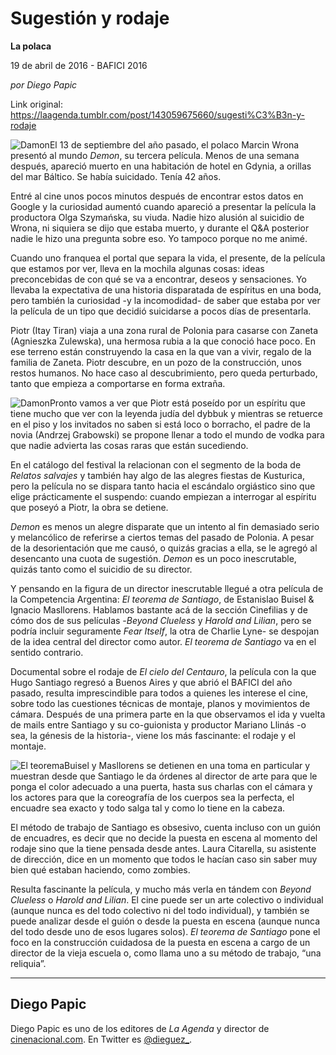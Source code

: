 # Sugestión y rodaje

**La polaca**

19 de abril de 2016 - BAFICI 2016

_por Diego Papic_

Link original: https://laagenda.tumblr.com/post/143059675660/sugesti%C3%B3n-y-rodaje

![Damon](https://64.media.tumblr.com/ca184f88718deccf35dc3ab77558cefa/tumblr_inline_pjzvs2LzyZ1t6q87u_500.jpg)El
13 de septiembre del año pasado, el polaco Marcin Wrona presentó al
mundo *Demon*, su tercera película. Menos de una semana después,
apareció muerto en una habitación de hotel en Gdynia, a orillas del
mar Báltico. Se había suicidado. Tenía 42 años.

Entré
al cine unos pocos minutos después de encontrar estos datos en
Google y la curiosidad aumentó cuando apareció a presentar la
película la productora Olga
Szymańska, su viuda. Nadie hizo alusión al suicidio de Wrona, ni
siquiera se dijo que estaba muerto, y durante el Q&A posterior
nadie le hizo una pregunta sobre eso. Yo tampoco porque no me animé.

Cuando
uno franquea el portal que separa la vida, el presente, de la
película que estamos por ver, lleva en la mochila algunas cosas:
ideas preconcebidas de con qué se va a encontrar, deseos y
sensaciones. Yo llevaba la expectativa de una historia disparatada de
espíritus en una boda, pero también la curiosidad -y la
incomodidad- de saber que estaba por ver la película de un tipo que
decidió suicidarse a pocos días de presentarla.

Piotr
(Itay Tiran) viaja a una zona rural de Polonia para casarse con
Zaneta (Agnieszka Zulewska), una hermosa rubia a la que conoció hace
poco. En ese terreno están construyendo la casa en la que van a
vivir, regalo de la familia de Zaneta. Piotr descubre, en un pozo de
la construcción, unos restos humanos. No hace caso al
descubrimiento, pero queda perturbado, tanto que empieza a
comportarse en forma extraña.

![Damon](https://64.media.tumblr.com/ca184f88718deccf35dc3ab77558cefa/tumblr_inline_pjzvs2LzyZ1t6q87u_250.jpg)Pronto
vamos a ver que Piotr está poseído por un espíritu que tiene mucho
que ver con la leyenda judía del dybbuk y mientras se retuerce en el
piso y los invitados no saben si está loco o borracho, el padre de
la novia (Andrzej Grabowski) se propone llenar a todo el mundo de
vodka para que nadie advierta las cosas raras que están sucediendo.

En
el catálogo del festival la relacionan con el segmento de la boda de
*Relatos salvajes* y también hay algo de las alegres fiestas de
Kusturica, pero la película no se dispara tanto hacia el escándalo
orgiástico sino que elige prácticamente el suspendo: cuando
empiezan a interrogar al espíritu que poseyó a Piotr, la obra
se detiene.

*Demon*
es menos un alegre disparate que un intento al fin demasiado serio y
melancólico de referirse a ciertos temas del pasado de Polonia. A
pesar de la desorientación que me causó, o quizás gracias a ella,
se le agregó al desencanto una cuota de sugestión. *Demon* es un poco
inescrutable, quizás tanto como el suicidio de su director.

Y
pensando en la figura de un director inescrutable llegué a otra
película de la Competencia Argentina: *El teorema de Santiago*, de
Estanislao Buisel & Ignacio Masllorens. Hablamos bastante acá de
la sección Cinefilias y de cómo dos de sus películas -*Beyond
Clueless* y *Harold and Lilian*, pero se podría incluir seguramente
*Fear Itself*, la otra de Charlie Lyne- se despojan de la idea central
del director como autor. *El teorema de Santiago* va en el sentido
contrario.

Documental
sobre el rodaje de *El cielo del Centauro*, la película con la que
Hugo Santiago regresó a Buenos Aires y que abrió el BAFICI del año
pasado, resulta imprescindible para todos a quienes les interese el
cine, sobre todo las cuestiones técnicas de montaje, planos y
movimientos de cámara. Después de una primera parte en la que observamos el ida y vuelta de mails entre Santiago y su co-guionista y
productor Mariano Llinás -o sea, la génesis de la
historia-, viene los más fascinante: el rodaje y el montaje.

![El teorema](https://64.media.tumblr.com/02709584bb64f7d3cfae9fa0765dd85c/tumblr_inline_pjzvs3YT561t6q87u_250.jpg)Buisel
y Masllorens se detienen en una toma en particular y muestran desde
que Santiago le da órdenes al director de arte para que le ponga el
color adecuado a una puerta, hasta sus charlas con el cámara y los
actores para que la coreografía de los cuerpos sea la perfecta, el
encuadre sea exacto y todo salga tal y como lo tiene en la cabeza.

El
método de trabajo de Santiago es obsesivo, cuenta incluso con un
guión de encuadres, es decir que no decide la puesta en escena al
momento del rodaje sino que la tiene pensada desde antes. Laura
Citarella, su asistente de dirección, dice en un momento que todos
le hacían caso sin saber muy bien qué estaban haciendo, como
zombies.

Resulta
fascinante la película, y mucho más verla en tándem con *Beyond
Clueless* o *Harold and Lilian*. El cine puede ser un arte colectivo o
individual (aunque nunca es del todo colectivo ni del todo
individual), y también se puede analizar desde el guión o desde la
puesta en escena (aunque nunca del todo desde uno de esos lugares
solos). *El teorema de Santiago* pone el foco en la construcción
cuidadosa de la puesta en escena a cargo de un director de la vieja
escuela o, como llama uno a su método de trabajo, “una reliquia”.



---

 Diego Papic
------------

 Diego Papic es uno de los editores de *La Agenda* y director de [cinenacional.com](http://www.cinenacional.com). En Twitter es [@dieguez\_](http://www.twitter.com/dieguez_). 

